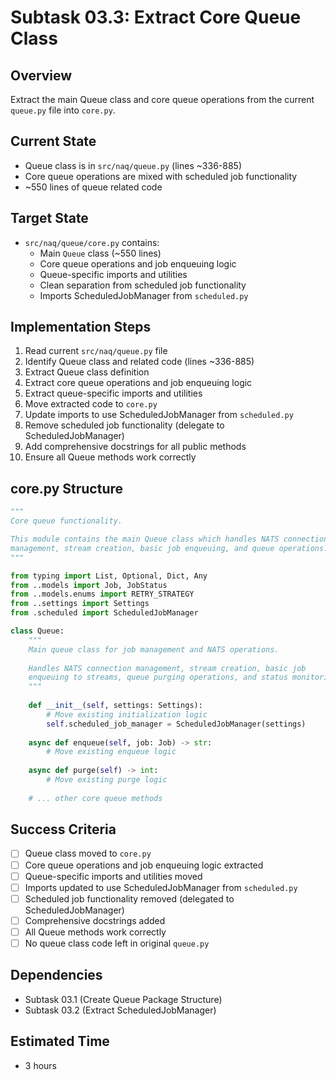 # Subtask 03.3: Extract Core Queue Class

## Overview
Extract the main Queue class and core queue operations from the current `queue.py` file into `core.py`.

## Current State
- Queue class is in `src/naq/queue.py` (lines ~336-885)
- Core queue operations are mixed with scheduled job functionality
- ~550 lines of queue related code

## Target State
- `src/naq/queue/core.py` contains:
  - Main `Queue` class (~550 lines)
  - Core queue operations and job enqueuing logic
  - Queue-specific imports and utilities
  - Clean separation from scheduled job functionality
  - Imports ScheduledJobManager from `scheduled.py`

## Implementation Steps
1. Read current `src/naq/queue.py` file
2. Identify Queue class and related code (lines ~336-885)
3. Extract Queue class definition
4. Extract core queue operations and job enqueuing logic
5. Extract queue-specific imports and utilities
6. Move extracted code to `core.py`
7. Update imports to use ScheduledJobManager from `scheduled.py`
8. Remove scheduled job functionality (delegate to ScheduledJobManager)
9. Add comprehensive docstrings for all public methods
10. Ensure all Queue methods work correctly

## core.py Structure
```python
"""
Core queue functionality.

This module contains the main Queue class which handles NATS connection
management, stream creation, basic job enqueuing, and queue operations.
"""

from typing import List, Optional, Dict, Any
from ..models import Job, JobStatus
from ..models.enums import RETRY_STRATEGY
from ..settings import Settings
from .scheduled import ScheduledJobManager

class Queue:
    """
    Main queue class for job management and NATS operations.
    
    Handles NATS connection management, stream creation, basic job
    enqueuing to streams, queue purging operations, and status monitoring.
    """
    
    def __init__(self, settings: Settings):
        # Move existing initialization logic
        self.scheduled_job_manager = ScheduledJobManager(settings)
    
    async def enqueue(self, job: Job) -> str:
        # Move existing enqueue logic
    
    async def purge(self) -> int:
        # Move existing purge logic
    
    # ... other core queue methods
```

## Success Criteria
- [ ] Queue class moved to `core.py`
- [ ] Core queue operations and job enqueuing logic extracted
- [ ] Queue-specific imports and utilities moved
- [ ] Imports updated to use ScheduledJobManager from `scheduled.py`
- [ ] Scheduled job functionality removed (delegated to ScheduledJobManager)
- [ ] Comprehensive docstrings added
- [ ] All Queue methods work correctly
- [ ] No queue class code left in original `queue.py`

## Dependencies
- Subtask 03.1 (Create Queue Package Structure)
- Subtask 03.2 (Extract ScheduledJobManager)

## Estimated Time
- 3 hours